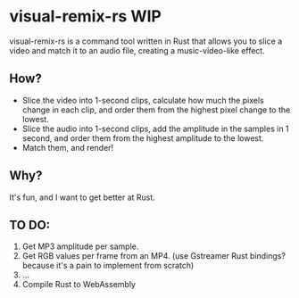 # visual-remix-rs WIP
visual-remix-rs is a command tool written in Rust that allows you to slice a video and match it to an audio file, creating a music-video-like effect.
## How?
- Slice the video into 1-second clips, calculate how much the pixels change in each clip, and order them from the highest pixel change to the lowest.
- Slice the audio into 1-second clips, add the amplitude in the samples in 1 second, and order them from the highest amplitude to the lowest.
- Match them, and render! 

## Why?
It's fun, and I want to get better at Rust. 

 ## TO DO:
 1. Get MP3 amplitude per sample.
 2. Get RGB values per frame from an MP4. (use Gstreamer Rust bindings? because it's a pain to implement from scratch)
 3. ...
 4. Compile Rust to WebAssembly
